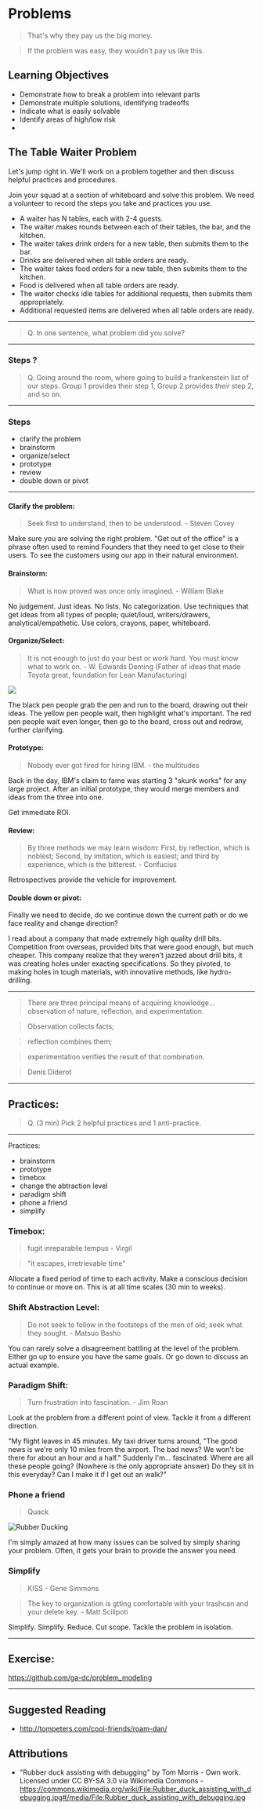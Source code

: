 # Problems

> That's why they pay us the big money.

> If the problem was easy, they wouldn't pay us like this.

## Learning Objectives

- Demonstrate how to break a problem into relevant parts
- Demonstrate multiple solutions, identifying tradeoffs
- Indicate what is easily solvable
- Identify areas of high/low risk
-

## The Table Waiter Problem

Let's jump right in.  We'll work on a problem together and then discuss helpful practices and procedures.

Join your squad at a section of whiteboard and solve this problem.  We need a volunteer to record the steps you take and practices you use.

- A waiter has N tables, each with 2-4 guests.
- The waiter makes rounds between each of their tables, the bar, and the kitchen.
- The waiter takes drink orders for a new table, then submits them to the bar.
- Drinks are delivered when all table orders are ready.
- The waiter takes food orders for a new table, then submits them to the kitchen.
- Food is delivered when all table orders are ready.
- The waiter checks idle tables for additional requests, then submits them appropriately.
- Additional requested items are delivered when all table orders are ready.

---

> Q. In one sentence, what problem did you solve?

---

### Steps ?

> Q. Going around the room, where going to build a frankenstein list of our steps.  Group 1 provides their step 1, Group 2 provides *their* step 2, and so on.

---

### Steps

- clarify the problem
- brainstorm
- organize/select
- prototype
- review
- double down or pivot

---

#### Clarify the problem:
> Seek first to understand, then to be understood. - Steven Covey

Make sure you are solving the right problem.  "Get out of the office" is a phrase often used to remind Founders that they need to get close to their users.  To see the customers using our app in their natural environment.

#### Brainstorm:
> What is now proved was once only imagined. - William Blake

No judgement.  Just ideas.  No lists. No categorization.  Use techniques that get ideas from all types of people; quiet/loud, writers/drawers, analytical/empathetic.  Use colors, crayons, paper, whiteboard.

#### Organize/Select:
> It is not enough to just do your best or work hard. You must know what to work on. - W. Edwards Deming (Father of ideas that made Toyota great, foundation for Lean Manufacturing)

![](who_spectrum_dan_roam.jpg)

The black pen people grab the pen and run to the board, drawing out their ideas.  The yellow pen people wait, then highlight what's important.  The red pen people wait even longer, then go to the board, cross out and redraw, further clarifying.

#### Prototype:
> Nobody ever got fired for hiring IBM. - the multitudes

Back in the day, IBM's claim to fame was starting 3 "skunk works" for any large project.  After an initial prototype, they would merge members and ideas from the three into one.

Get immediate ROI.

#### Review:
> By three methods we may learn wisdom: First, by reflection, which is noblest; Second, by imitation, which is easiest; and third by experience, which is the bitterest. - Confucius

Retrospectives provide the vehicle for improvement.

#### Double down or pivot:

Finally we need to decide, do we continue down the current path or do we face reality and change direction?

I read about a company that made extremely high quality drill bits.  Competition from overseas, provided bits that were good enough, but much cheaper.  This company realize that they weren't jazzed about drill bits, it was creating holes under exacting specifications.  So they pivoted, to making holes in tough materials, with innovative methods, like hydro-drilling.

---

> There are three principal means of acquiring knowledge... observation of nature, reflection, and experimentation.

> Observation collects facts;

> reflection combines them;

> experimentation verifies the result of that combination.

> Denis Diderot

---

## Practices:

> Q. (3 min) Pick 2 helpful practices and 1 anti-practice.

---

Practices:

- brainstorm
- prototype
- timebox
- change the abtraction level
- paradigm shift
- phone a friend
- simplify

### Timebox:
> fugit inreparabile tempus - Virgil

> "it escapes, irretrievable time"


Allocate a fixed period of time to each activity.  Make a conscious decision to continue or move on.  This is at all time scales (30 min to weeks).

### Shift Abstraction Level:
> Do not seek to follow in the footsteps of the men of old; seek what they sought. - Matsuo Basho

You can rarely solve a disagreement battling at the level of the problem.  Either go up to ensure you have the same goals.  Or go down to discuss an actual example.

### Paradigm Shift:
> Turn frustration into fascination. - Jim Roan

Look at the problem from a different point of view.  Tackle it from a different direction.

"My flight leaves in 45 minutes. My taxi driver turns around, "The good news is we're only 10 miles from the airport. The bad news? We won't be there for about an hour and a half."  Suddenly I'm... fascinated.  Where are all these people going?  (Nowhere is the only appropriate answer)  Do they sit in this everyday?  Can I make it if I get out an walk?"

### Phone a friend
> Quack

![Rubber Ducking](Rubber_duck_assisting_with_debugging.jpg)

I'm simply amazed at how many issues can be solved by simply sharing your problem.  Often, it gets your brain to provide the answer you need.

### Simplify
> KISS - Gene Simmons

> The key to organization is gtting comfortable with your trashcan and your delete key.  - Matt Scilipoti

Simplify.  Simplify.  Reduce.  Cut scope.  Tackle the problem in isolation.

---

## Exercise:

https://github.com/ga-dc/problem_modeling

---

## Suggested Reading

- http://tompeters.com/cool-friends/roam-dan/

## Attributions

- "Rubber duck assisting with debugging" by Tom Morris - Own work. Licensed under CC BY-SA 3.0 via Wikimedia Commons - https://commons.wikimedia.org/wiki/File:Rubber_duck_assisting_with_debugging.jpg#/media/File:Rubber_duck_assisting_with_debugging.jpg
